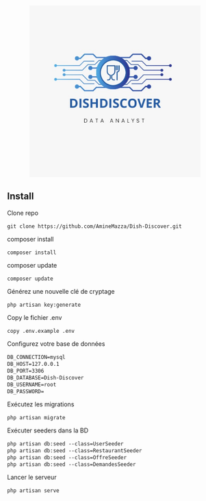 <p align="center"><a href="" target="_blank"><img src="public/assets/img/logo-DishDiscover/DishDiscover.jpg" width="400" height="400px" alt="DishDiscover Logo"></a></p>

## Install

Clone repo

```
git clone https://github.com/AmineMazza/Dish-Discover.git
```

composer install  

```
composer install
```

composer update 

```
composer update
```

Générez une nouvelle clé de cryptage

```
php artisan key:generate
```

Copy le fichier .env

```
copy .env.example .env
```

Configurez votre base de données

```
DB_CONNECTION=mysql
DB_HOST=127.0.0.1
DB_PORT=3306
DB_DATABASE=Dish-Discover
DB_USERNAME=root
DB_PASSWORD=
```

Exécutez les migrations

```
php artisan migrate
```
Exécuter seeders dans la BD
```
php artisan db:seed --class=UserSeeder
php artisan db:seed --class=RestaurantSeeder
php artisan db:seed --class=OffreSeeder
php artisan db:seed --class=DemandesSeeder
```

Lancer le serveur

```
php artisan serve
```
